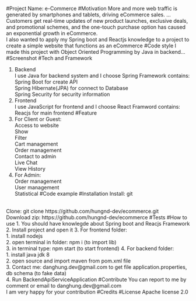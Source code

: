 #Project Name: e-Commerce
#Motivation
More and more web traffic is generated by smartphones and tablets, driving eCommerce sales. ... Customers get real-time updates of new product launches, exclusive deals, and promotional schemes, and the one-touch purchase option has caused an exponential growth in eCommerce.
<br/> I also wanted to apply my Spring boot and Reactjs knowledge to a project to create a simple website that functions as an eCommerce
#Code style
I made this project with Object Oriented Programming by Java in backend...
#Screenshot
#Tech and Framework
1. Backend
<br/> I use Java for backend system and I choose Spring Framework contains: 
   <br/> Spring Boot for create API
   <br/> Spring Hibernate(JPA) for connect to Database
   <br/> Spring Security for security information
2. Frontend
<br/> I use JavaScript for frontend and I choose React Framword contains:
   <br/> Reacjs for main frontend
#Feature
1. For Client or Guest:
   <br/> Access to website 
   <br/> Show
   <br/> Filter
   <br/> Cart management
   <br/> Order management
   <br/> Contact to admin
   <br/> Live Chat
   <br/> View History
2. For Admin:
   <br/> Order management
   <br/> User management
   <br/> Statistical
#Code example
#Installation
Install: git 
<br/>
Clone: git clone https://github.com/hungnd-dev/ecommerce.git
<br/>
Download zip: https://github.com/hungnd-dev/ecommerce
#Tests
#How to use
1. You should have knowlegde about Spring boot and Reacjs Framework
2. Install project and open it
3. For frontend folder:
   <br/> 1. install nodejs
   <br/> 2. open terminal in folder: npm i (to import lib)
   <br/> 3. in terminal type: npm start (to start frontend)
4. For backend folder:
   <br/> 1. install java jdk 8
   <br/> 2. open source and import maven from pom.xml file
   <br/> 3. Contact me: danghung.dev@gmail.com to get file application.properties, db schema (to fake data)
   <br/> 4. Run BackendApiServiceApplication
#Contribute
You can report to me by comment or email to danghung.dev@gmail.com
<br/> I am very happy for your contribution
#Credits
#License
Apache license 2.0
